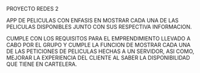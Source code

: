 PROYECTO REDES 2

APP DE PELICULAS CON ENFASIS EN MOSTRAR CADA UNA DE LAS PELICULAS DISPONIBLES JUNTO CON SUS RESPECTIVA INFORMACION. 

CUMPLE CON LOS REQUISITOS PARA EL EMPRENDIMIENTO LLEVADO A CABO POR EL GRUPO Y CUMPLE LA FUNCION DE MOSTRAR CADA UNA DE LAS PETICIONES DE PELICULAS HECHAS A UN SERVIDOR, ASI COMO, MEJORAR LA EXPERIENCIA DEL CLIENTE AL SABER LA DISPONIBILIDAD QUE TIENE EN CARTELERA.
